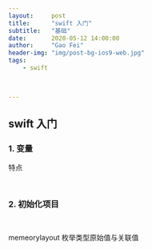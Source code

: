 ```yaml
---
layout:     post
title:      "swift 入门"
subtitle:   "基础"
date:       2020-05-12 14:00:00
author:     "Gao Fei"
header-img: "img/post-bg-ios9-web.jpg"
tags:
    - swift
    


---
```


## swift 入门

### 1. 变量
特点

``` 


``` 
### 2. 初始化项目
```


```

memeorylayout
枚举类型原始值与关联值



